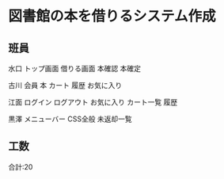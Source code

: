 # 図書館の本を借りるシステム作成

## 班員
水口 トップ画面	借りる画面	本確認	本確定

古川 会員	本	カート	履歴	お気に入り

江面 ログイン	ログアウト	お気に入り	カート一覧	履歴

黒澤 メニューバー	CSS全般	未返却一覧

## 工数
合計:20
